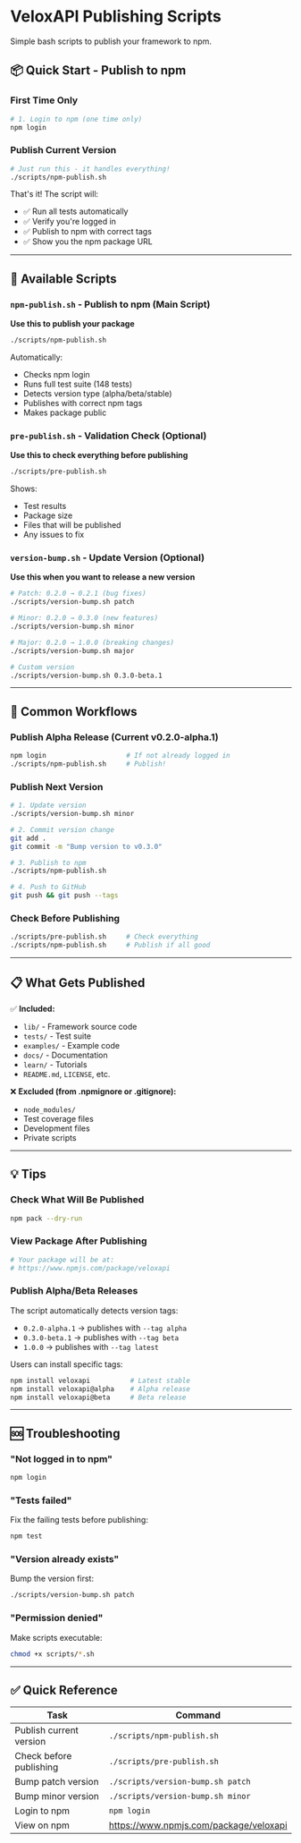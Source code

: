 # VeloxAPI Publishing Scripts

Simple bash scripts to publish your framework to npm.

## 📦 Quick Start - Publish to npm

### First Time Only

```bash
# 1. Login to npm (one time only)
npm login
```

### Publish Current Version

```bash
# Just run this - it handles everything!
./scripts/npm-publish.sh
```

That's it! The script will:
- ✅ Run all tests automatically
- ✅ Verify you're logged in
- ✅ Publish to npm with correct tags
- ✅ Show you the npm package URL

---

## 🔧 Available Scripts

### `npm-publish.sh` - Publish to npm (Main Script)
**Use this to publish your package**

```bash
./scripts/npm-publish.sh
```

Automatically:
- Checks npm login
- Runs full test suite (148 tests)
- Detects version type (alpha/beta/stable)
- Publishes with correct npm tags
- Makes package public

### `pre-publish.sh` - Validation Check (Optional)
**Use this to check everything before publishing**

```bash
./scripts/pre-publish.sh
```

Shows:
- Test results
- Package size
- Files that will be published
- Any issues to fix

### `version-bump.sh` - Update Version (Optional)
**Use this when you want to release a new version**

```bash
# Patch: 0.2.0 → 0.2.1 (bug fixes)
./scripts/version-bump.sh patch

# Minor: 0.2.0 → 0.3.0 (new features)
./scripts/version-bump.sh minor

# Major: 0.2.0 → 1.0.0 (breaking changes)
./scripts/version-bump.sh major

# Custom version
./scripts/version-bump.sh 0.3.0-beta.1
```

---

## 🚀 Common Workflows

### Publish Alpha Release (Current v0.2.0-alpha.1)

```bash
npm login                    # If not already logged in
./scripts/npm-publish.sh     # Publish!
```

### Publish Next Version

```bash
# 1. Update version
./scripts/version-bump.sh minor

# 2. Commit version change
git add .
git commit -m "Bump version to v0.3.0"

# 3. Publish to npm
./scripts/npm-publish.sh

# 4. Push to GitHub
git push && git push --tags
```

### Check Before Publishing

```bash
./scripts/pre-publish.sh     # Check everything
./scripts/npm-publish.sh     # Publish if all good
```

---

## 📋 What Gets Published

✅ **Included:**
- `lib/` - Framework source code
- `tests/` - Test suite
- `examples/` - Example code
- `docs/` - Documentation
- `learn/` - Tutorials
- `README.md`, `LICENSE`, etc.

❌ **Excluded (from .npmignore or .gitignore):**
- `node_modules/`
- Test coverage files
- Development files
- Private scripts

---

## 💡 Tips

### Check What Will Be Published
```bash
npm pack --dry-run
```

### View Package After Publishing
```bash
# Your package will be at:
# https://www.npmjs.com/package/veloxapi
```

### Publish Alpha/Beta Releases
The script automatically detects version tags:
- `0.2.0-alpha.1` → publishes with `--tag alpha`
- `0.3.0-beta.1` → publishes with `--tag beta`
- `1.0.0` → publishes with `--tag latest`

Users can install specific tags:
```bash
npm install veloxapi          # Latest stable
npm install veloxapi@alpha    # Alpha release
npm install veloxapi@beta     # Beta release
```

---

## 🆘 Troubleshooting

### "Not logged in to npm"
```bash
npm login
```

### "Tests failed"
Fix the failing tests before publishing:
```bash
npm test
```

### "Version already exists"
Bump the version first:
```bash
./scripts/version-bump.sh patch
```

### "Permission denied"
Make scripts executable:
```bash
chmod +x scripts/*.sh
```

---

## ✅ Quick Reference

| Task | Command |
|------|---------|
| Publish current version | `./scripts/npm-publish.sh` |
| Check before publishing | `./scripts/pre-publish.sh` |
| Bump patch version | `./scripts/version-bump.sh patch` |
| Bump minor version | `./scripts/version-bump.sh minor` |
| Login to npm | `npm login` |
| View on npm | https://www.npmjs.com/package/veloxapi |
